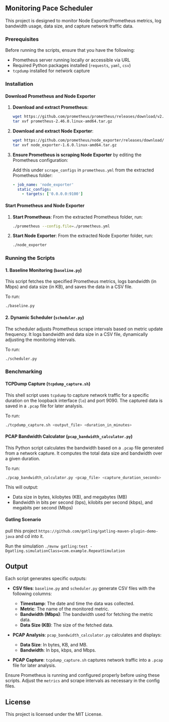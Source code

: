 ## Monitoring Pace Scheduler 

This project is designed to monitor Node Exporter/Prometheus metrics, log bandwidth usage, data size, and capture network traffic data.

### Prerequisites

Before running the scripts, ensure that you have the following:

- Prometheus server running locally or accessible via URL
- Required Python packages installed (`requests`, `yaml`, `csv`)
- `tcpdump` installed for network capture

### Installation


#### Download Prometheus and Node Exporter
1. **Download and extract Prometheus**:
   ```bash
   wget https://github.com/prometheus/prometheus/releases/download/v2.46.0/prometheus-2.46.0.linux-amd64.tar.gz
   tar xvf prometheus-2.46.0.linux-amd64.tar.gz
   ```

2. **Download and extract Node Exporter**:
   ```bash
   wget https://github.com/prometheus/node_exporter/releases/download/v1.6.0/node_exporter-1.6.0.linux-amd64.tar.gz
   tar xvf node_exporter-1.6.0.linux-amd64.tar.gz
   ```
3. **Ensure Prometheus is scraping Node Exporter** by editing the Prometheus configuration:


   Add this under `scrape_configs` in `prometheus.yml` from the extracted Prometheus folder:
   ```yaml
   - job_name: 'node_exporter'
     static_configs:
       - targets: ['0.0.0.0:9100']
   ```

#### Start Prometheus and Node Exporter
1. **Start Prometheus**:
   From the extracted Prometheus folder, run:
   ```bash
   ./prometheus --config.file=./prometheus.yml
   ```

2. **Start Node Exporter**:
   From the extracted Node Exporter folder, run:
   ```bash
   ./node_exporter
   ```





### Running the Scripts

#### 1. Baseline Monitoring (`baseline.py`)

This script fetches the specified Prometheus metrics, logs bandwidth (in Mbps) and data size (in KB), and saves the data in a CSV file.

To run:
```bash
./baseline.py
```

#### 2. Dynamic Scheduler (`scheduler.py`)

The scheduler adjusts Prometheus scrape intervals based on metric update frequency. It logs bandwidth and data size in a CSV file, dynamically adjusting the monitoring intervals.

To run:
```bash
./scheduler.py
```

### Benchmarking

####  TCPDump Capture (`tcpdump_capture.sh`)

This shell script uses `tcpdump` to capture network traffic for a specific duration on the loopback interface (`lo`) and port 9090. The captured data is saved in a `.pcap` file for later analysis.

To run:
```bash
./tcpdump_capture.sh <output_file> <duration_in_minutes>
```
####  PCAP Bandwidth Calculator (`pcap_bandwidth_calculator.py`)

This Python script calculates the bandwidth based on a `.pcap` file generated from a network capture. It computes the total data size and bandwidth over a given duration.

To run:
```bash
./pcap_bandwidth_calculator.py <pcap_file> <capture_duration_seconds>
```



This will output:
- Data size in bytes, kilobytes (KB), and megabytes (MB)
- Bandwidth in bits per second (bps), kilobits per second (kbps), and megabits per second (Mbps)

#### Gatling Scenario 

pull this project ```https://github.com/gatling/gatling-maven-plugin-demo-java``` and cd into it.


Run the simulation ```./mvnw gatling:test -Dgatling.simulationClass=com.example.RepeatSimulation```

## Output

Each script generates specific outputs:

- **CSV files**: `baseline.py` and `scheduler.py` generate CSV files with the following columns:
  - **Timestamp**: The date and time the data was collected.
  - **Metric**: The name of the monitored metric.
  - **Bandwidth (Mbps)**: The bandwidth used for fetching the metric data.
  - **Data Size (KB)**: The size of the fetched data.

- **PCAP Analysis**: `pcap_bandwidth_calculator.py` calculates and displays:
  - **Data Size**: In bytes, KB, and MB.
  - **Bandwidth**: In bps, kbps, and Mbps.

- **PCAP Capture**: `tcpdump_capture.sh` captures network traffic into a `.pcap` file for later analysis.

Ensure Prometheus is running and configured properly before using these scripts. Adjust the `metrics` and scrape intervals as necessary in the config files.

## License

This project is licensed under the MIT License.